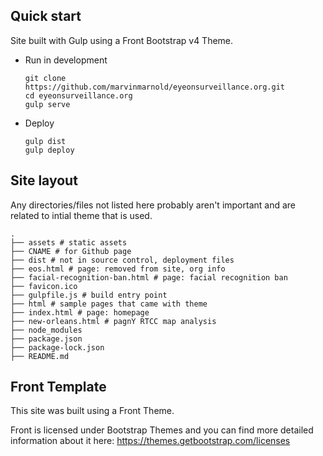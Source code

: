 ## Quick start
Site built with Gulp using a Front Bootstrap v4 Theme.

- Run in development
  ```
  git clone https://github.com/marvinmarnold/eyeonsurveillance.org.git
  cd eyeonsurveillance.org
  gulp serve
  ```
- Deploy
  ```
  gulp dist
  gulp deploy
  ```

## Site layout

Any directories/files not listed here probably aren't important and are related to intial theme that is used.

```
.
├── assets # static assets
├── CNAME # for Github page
├── dist # not in source control, deployment files
├── eos.html # page: removed from site, org info
├── facial-recognition-ban.html # page: facial recognition ban
├── favicon.ico
├── gulpfile.js # build entry point
├── html # sample pages that came with theme
├── index.html # page: homepage
├── new-orleans.html # pagnY RTCC map analysis
├── node_modules
├── package.json
├── package-lock.json
├── README.md
```

## Front Template ##
This site was built using a Front Theme.

Front is licensed under Bootstrap Themes and you can find more detailed information about it here: https://themes.getbootstrap.com/licenses
